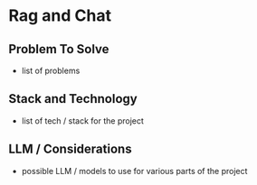 # Rag and Chat
## Problem To Solve
- list of problems
## Stack and Technology
- list of tech / stack for the project
## LLM / Considerations
- possible LLM / models to use for various parts of the project
